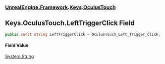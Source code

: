 ### [UnrealEngine.Framework](UnrealEngine_Framework.md 'UnrealEngine.Framework').[Keys](Keys.md 'UnrealEngine.Framework.Keys').[OculusTouch](Keys_OculusTouch.md 'UnrealEngine.Framework.Keys.OculusTouch')
## Keys.OculusTouch.LeftTriggerClick Field
```csharp
public const string LeftTriggerClick = OculusTouch_Left_Trigger_Click;
```
#### Field Value
[System.String](https://docs.microsoft.com/en-us/dotnet/api/System.String 'System.String')
